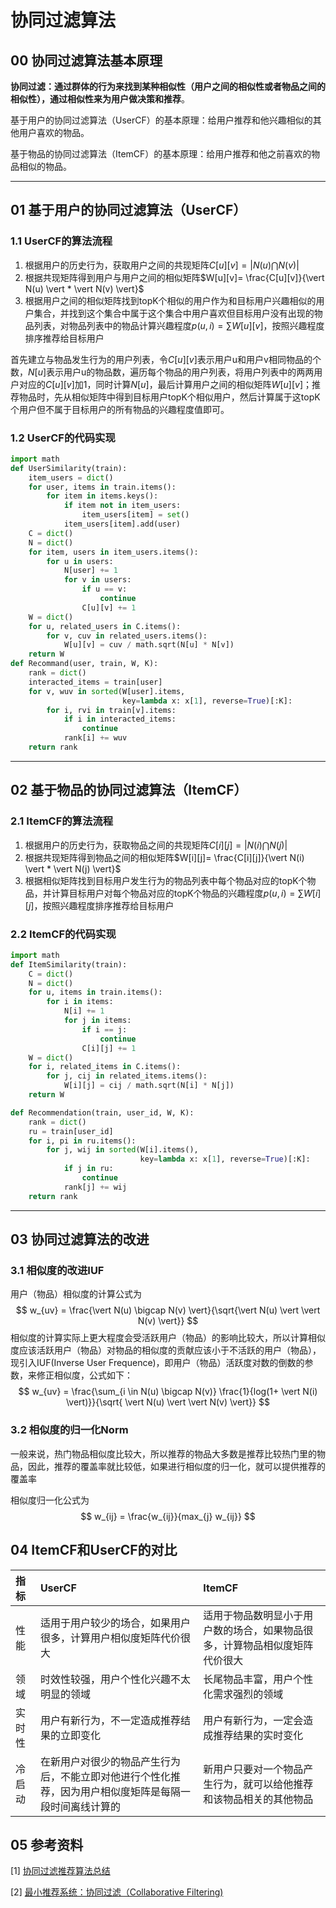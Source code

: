 # 协同过滤算法

## 00 协同过滤算法基本原理

**协同过滤：通过群体的行为来找到某种相似性（用户之间的相似性或者物品之间的相似性），通过相似性来为用户做决策和推荐**。

基于用户的协同过滤算法（UserCF）的基本原理：给用户推荐和他兴趣相似的其他用户喜欢的物品。

基于物品的协同过滤算法（ItemCF）的基本原理：给用户推荐和他之前喜欢的物品相似的物品。

---

## 01 基于用户的协同过滤算法（UserCF）

### 1.1 UserCF的算法流程

1. 根据用户的历史行为，获取用户之间的共现矩阵$C[u][v]= \vert N(u) \bigcap N(v) \vert$
2. 根据共现矩阵得到用户与用户之间的相似矩阵$W[u][v]= \frac{C[u][v]}{\vert N(u) \vert * \vert N(v) \vert}$
3. 根据用户之间的相似矩阵找到topK个相似的用户作为和目标用户兴趣相似的用户集合，并找到这个集合中属于这个集合中用户喜欢但目标用户没有出现的物品列表，对物品列表中的物品计算兴趣程度$p(u, i) = \sum {W[u][v]}$，按照兴趣程度排序推荐给目标用户

首先建立与物品发生行为的用户列表，令$C[u][v]$表示用户u和用户v相同物品的个数，$N[u]$表示用户u的物品数，遍历每个物品的用户列表，将用户列表中的两两用户对应的$C[u][v]$加1，同时计算$N[u]$，最后计算用户之间的相似矩阵$W[u][v]$；推荐物品时，先从相似矩阵中得到目标用户topK个相似用户，然后计算属于这topK个用户但不属于目标用户的所有物品的兴趣程度值即可。

### 1.2 UserCF的代码实现

```python
import math
def UserSimilarity(train):
    item_users = dict()
    for user, items in train.items():
        for item in items.keys():
            if item not in item_users:
                item_users[item] = set()
            item_users[item].add(user)
    C = dict()
    N = dict()
    for item, users in item_users.items():
        for u in users:
            N[user] += 1
            for v in users:
                if u == v:
                    continue
                C[u][v] += 1
    W = dict()
    for u, related_users in C.items():
        for v, cuv in related_users.items():
            W[u][v] = cuv / math.sqrt(N[u] * N[v])
    return W
def Recommand(user, train, W, K):
    rank = dict()
    interacted_items = train[user]
    for v, wuv in sorted(W[user].items, 
                         key=lambda x: x[1], reverse=True)[:K]:
        for i, rvi in train[v].items:
            if i in interacted_items:
                continue
            rank[i] += wuv
    return rank
```

---

## 02 基于物品的协同过滤算法（ItemCF）

### 2.1 ItemCF的算法流程

1. 根据用户的历史行为，获取物品之间的共现矩阵$C[i][j]= \vert N(i) \bigcap N(j) \vert$
2. 根据共现矩阵得到物品之间的相似矩阵$W[i][j]= \frac{C[i][j]}{\vert N(i) \vert * \vert N(j) \vert}$
3. 根据相似矩阵找到目标用户发生行为的物品列表中每个物品对应的topK个物品，并计算目标用户对每个物品对应的topK个物品的兴趣程度$p(u, i)= \sum W[i][j]$，按照兴趣程度排序推荐给目标用户

### 2.2 ItemCF的代码实现

```python
import math
def ItemSimilarity(train):
    C = dict()
    N = dict()
    for u, items in train.items():
        for i in items:
            N[i] += 1
            for j in items:
                if i == j:
                    continue
                C[i][j] += 1
    W = dict()
    for i, related_items in C.items():
        for j, cij in related_items.items():
            W[i][j] = cij / math.sqrt(N[i] * N[j])
    return W

def Recommendation(train, user_id, W, K):
    rank = dict()
    ru = train[user_id]
    for i, pi in ru.items():
        for j, wij in sorted(W[i].items(), 
                             key=lambda x: x[1], reverse=True)[:K]:
            if j in ru:
                continue
            rank[j] += wij
    return rank
```

---

## 03 协同过滤算法的改进

### 3.1 相似度的改进IUF

用户（物品）相似度的计算公式为
$$
w_{uv} = \frac{\vert N(u) \bigcap N(v) \vert}{\sqrt{\vert N(u) \vert \vert N(v) \vert}}
$$
相似度的计算实际上更大程度会受活跃用户（物品）的影响比较大，所以计算相似度应该活跃用户（物品）对物品的相似度的贡献应该小于不活跃的用户（物品），现引入IUF(Inverse User Frequence)，即用户（物品）活跃度对数的倒数的参数，来修正相似度，公式如下：
$$
w_{uv} = \frac{\sum_{i \in N(u) \bigcap N(v)} \frac{1}{log(1+ \vert N(i) \vert)}}{\sqrt{ \vert N(u) \vert \vert N(v) \vert}}
$$

### 3.2 相似度的归一化Norm

一般来说，热门物品相似度比较大，所以推荐的物品大多数是推荐比较热门里的物品，因此，推荐的覆盖率就比较低，如果进行相似度的归一化，就可以提供推荐的覆盖率

相似度归一化公式为
$$
w_{ij} = \frac{w_{ij}}{max_{j} w_{ij}}
$$

## 04 ItemCF和UserCF的对比

| 指标 | UserCF | ItemCF |
| :-- | :-- | :-- |
| 性能 | 适用于用户较少的场合，如果用户很多，计算用户相似度矩阵代价很大 | 适用于物品数明显小于用户数的场合，如果物品很多，计算物品相似度矩阵代价很大 |
| 领域 | 时效性较强，用户个性化兴趣不太明显的领域 | 长尾物品丰富，用户个性化需求强烈的领域 |
| 实时性 | 用户有新行为，不一定造成推荐结果的立即变化 | 用户有新行为，一定会造成推荐结果的实时变化 |
| 冷启动 | 在新用户对很少的物品产生行为后，不能立即对他进行个性化推荐，因为用户相似度矩阵是每隔一段时间离线计算的 | 新用户只要对一个物品产生行为，就可以给他推荐和该物品相关的其他物品 |

## 05 参考资料

[1] [协同过滤推荐算法总结](https://zhuanlan.zhihu.com/p/25069367)

 [2] [最小推荐系统：协同过滤（Collaborative Filtering)](https://zhuanlan.zhihu.com/p/149152447)

 
